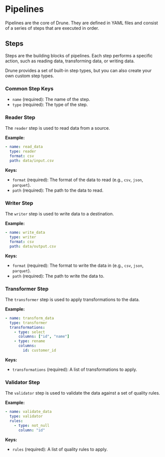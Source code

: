 # Pipelines

Pipelines are the core of Drune. They are defined in YAML files and consist of a series of steps that are executed in order.

## Steps

Steps are the building blocks of pipelines. Each step performs a specific action, such as reading data, transforming data, or writing data.

Drune provides a set of built-in step types, but you can also create your own custom step types.

### Common Step Keys

- `name` (required): The name of the step.
- `type` (required): The type of the step.

### Reader Step

The `reader` step is used to read data from a source.

**Example:**

```yaml
- name: read_data
  type: reader
  format: csv
  path: data/input.csv
```

**Keys:**

- `format` (required): The format of the data to read (e.g., `csv`, `json`, `parquet`).
- `path` (required): The path to the data to read.

### Writer Step

The `writer` step is used to write data to a destination.

**Example:**

```yaml
- name: write_data
  type: writer
  format: csv
  path: data/output.csv
```

**Keys:**

- `format` (required): The format to write the data in (e.g., `csv`, `json`, `parquet`).
- `path` (required): The path to write the data to.

### Transformer Step

The `transformer` step is used to apply transformations to the data.

**Example:**

```yaml
- name: transform_data
  type: transformer
  transformations:
    - type: select
      columns: ["id", "name"]
    - type: rename
      columns:
        id: customer_id
```

**Keys:**

- `transformations` (required): A list of transformations to apply.

### Validator Step

The `validator` step is used to validate the data against a set of quality rules.

**Example:**

```yaml
- name: validate_data
  type: validator
  rules:
    - type: not_null
      column: "id"
```

**Keys:**

- `rules` (required): A list of quality rules to apply.

